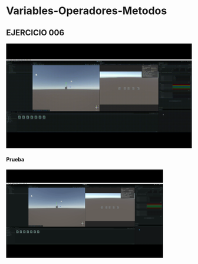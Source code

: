 # Variables-Operadores-Metodos

## EJERCICIO 006


![Example Image](image/CarruselColores.gif)

#### Prueba


![dfdfsfds](image/video.gif)